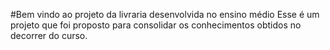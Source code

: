 #Bem vindo ao projeto da livraria desenvolvida no ensino médio
Esse é um projeto que foi proposto para consolidar os conhecimentos obtidos no decorrer do curso.